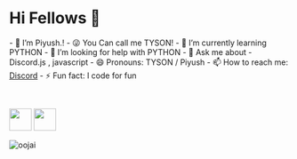 <h1> Hi Fellows 👋 </h1>
<p>
- 🔭 I’m Piyush.!
- 😜 You Can call me TYSON!
- 🌱 I’m currently learning PYTHON
- 🤔 I’m looking for help with PYTHON
- 💬 Ask me about - Discord.js , javascript
- 😄 Pronouns: TYSON / Piyush
- 📫 How to reach me: <a href="https://discord.gg/vEsP8vz2DR">Discord</a> 
- ⚡ Fun fact: I code for fun
</p>
<br>
<p><img src="https://i.imgur.com/wSTFkRM.png" width="40" height="40">    <img src="https://www.freepnglogos.com/uploads/javascript-png/javascript-vector-logo-yellow-png-transparent-javascript-vector-12.png" width="40" height="40"></p>

<p align="left"> <img src="https://komarev.com/ghpvc/?username=TysonOP&label=Profile%20views&color=0e75b6&style=flat" alt="oojai" /> </p>
